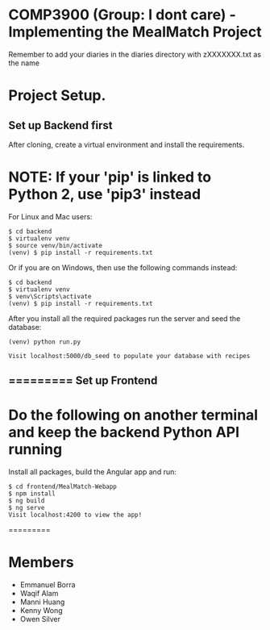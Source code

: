 # COMP3900 (Group: I dont care) - Implementing the MealMatch Project

Remember to add your diaries in the diaries directory with zXXXXXXX.txt as the name

Project Setup.
=========
Set up Backend first
------------

After cloning, create a virtual environment and install the requirements.
# NOTE: If your 'pip' is linked to Python 2, use 'pip3' instead

For Linux and Mac users:

    $ cd backend
    $ virtualenv venv
    $ source venv/bin/activate
    (venv) $ pip install -r requirements.txt

Or if you are on Windows, then use the following commands instead:

    $ cd backend
    $ virtualenv venv
    $ venv\Scripts\activate
    (venv) $ pip install -r requirements.txt
    
After you install all the required packages run the server and seed the database:

    (venv) python run.py
    
    Visit localhost:5000/db_seed to populate your database with recipes
    
=========
Set up Frontend
------------

# Do the following on another terminal and keep the backend Python API running
Install all packages, build the Angular app and run:

    $ cd frontend/MealMatch-Webapp
    $ npm install
    $ ng build
    $ ng serve
    Visit localhost:4200 to view the app!
    
=========

# Members
- Emmanuel Borra
- Waqif Alam
- Manni Huang
- Kenny Wong
- Owen Silver
